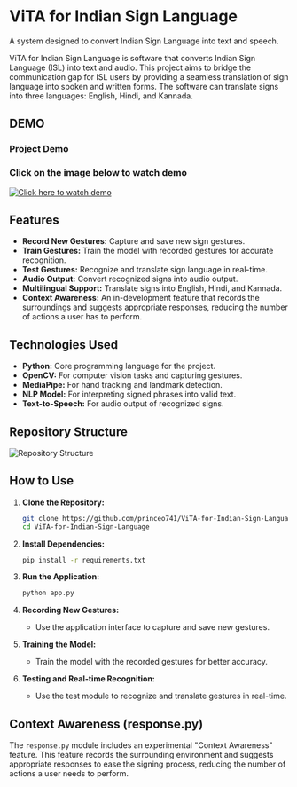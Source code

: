 # ViTA for Indian Sign Language

A system designed to convert Indian Sign Language into text and speech.

ViTA for Indian Sign Language is software that converts Indian Sign Language (ISL) into text and audio. This project aims to bridge the communication gap for ISL users by providing a seamless translation of sign language into spoken and written forms. The software can translate signs into three languages: English, Hindi, and Kannada.

## DEMO

### Project Demo
### **Click on the image below to watch demo**
[![Click here to watch demo](https://img.youtube.com/vi/xAFgURwEC0E/0.jpg)](https://www.youtube.com/watch?v=xAFgURwEC0E)


## Features

- **Record New Gestures:** Capture and save new sign gestures.
- **Train Gestures:** Train the model with recorded gestures for accurate recognition.
- **Test Gestures:** Recognize and translate sign language in real-time.
- **Audio Output:** Convert recognized signs into audio output.
- **Multilingual Support:** Translate signs into English, Hindi, and Kannada.
- **Context Awareness:** An in-development feature that records the surroundings and suggests appropriate responses, reducing the number of actions a user has to perform.

## Technologies Used

- **Python:** Core programming language for the project.
- **OpenCV:** For computer vision tasks and capturing gestures.
- **MediaPipe:** For hand tracking and landmark detection.
- **NLP Model:** For interpreting signed phrases into valid text.
- **Text-to-Speech:** For audio output of recognized signs.

## Repository Structure

![Repository Structure](https://github.com/princeo741/ViTA-for-Indian-Sign-Language/assets/113790710/86ce014c-637d-4cfe-9cef-ba53574e08a0)

## How to Use

1. **Clone the Repository:**
    ```bash
    git clone https://github.com/princeo741/ViTA-for-Indian-Sign-Language.git
    cd ViTA-for-Indian-Sign-Language
    ```

2. **Install Dependencies:**
    ```bash
    pip install -r requirements.txt
    ```

3. **Run the Application:**
    ```bash
    python app.py
    ```

4. **Recording New Gestures:**
    - Use the application interface to capture and save new gestures.

5. **Training the Model:**
    - Train the model with the recorded gestures for better accuracy.

6. **Testing and Real-time Recognition:**
    - Use the test module to recognize and translate gestures in real-time.

## Context Awareness (response.py)

The `response.py` module includes an experimental "Context Awareness" feature. This feature records the surrounding environment and suggests appropriate responses to ease the signing process, reducing the number of actions a user needs to perform.
